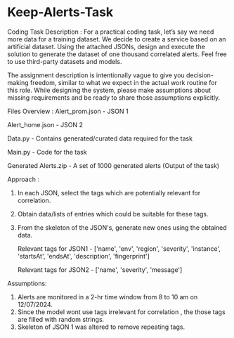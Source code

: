 # Keep-Alerts-Task
Coding Task Description : For a practical coding task, let’s say we need more data for a training dataset. We decide to create a service based on an artificial dataset. Using the attached JSONs, design and execute the solution to generate the dataset of one thousand correlated alerts. Feel free to use third-party datasets and models.

The assignment description is intentionally vague to give you decision-making freedom, similar to what we expect in the actual work routine for this role. While designing the system, please make assumptions about missing requirements and be ready to share those assumptions explicitly.


Files Overview : 
Alert_prom.json - JSON 1

Alert_home.json - JSON 2

Data.py - Contains generated/curated data required for the task

Main.py - Code for the task

Generated Alerts.zip - A set of 1000 generated alerts (Output of the task)

Approach : 
1) In each JSON, select the tags which are potentially relevant for correlation.
2) Obtain data/lists of entries which could be suitable for these tags.
3) From the skeleton of the JSON's, generate new ones using the obtained data.

   Relevant tags for JSON1 - ['name', 'env', 'region', 'severity', 'instance',  'startsAt',   'endsAt', 'description', 'fingerprint']
   
   Relevant tags for JSON2 - ['name', 'severity', 'message']

Assumptions:
1) Alerts are monitored in a 2-hr time window from 8 to 10 am on 12/07/2024.
2) Since the model wont use tags irrelevant for correlation , the those tags are filled with random strings.
3) Skeleton of JSON 1 was altered to remove repeating tags.
